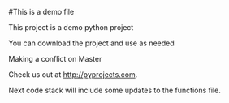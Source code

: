 #This is a demo file

This project is a demo python project

You can download the project and use as needed

Making a conflict on Master

Check us out at http://pyprojects.com.

Next code stack will include some updates to the functions file.



